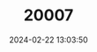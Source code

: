 ---
title: "20007"
category: "Sciurus colliaei"
draft: false
date: 2024-02-22 13:03:50
languages:
  English: ["Collie's Squirrel"]
---
